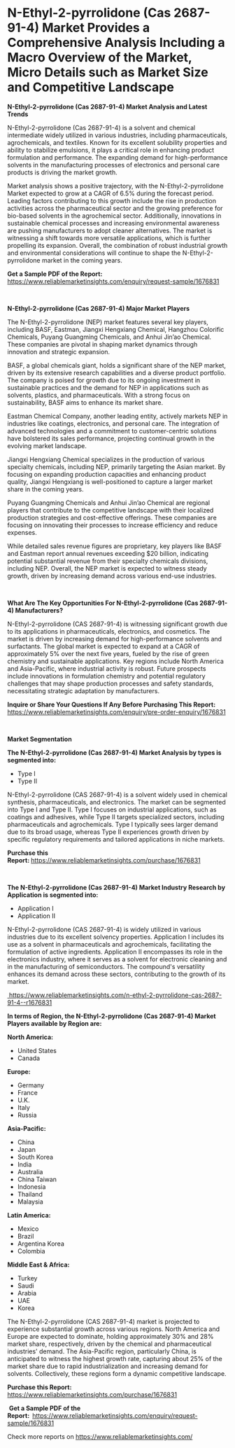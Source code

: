 <p><h1>N-Ethyl-2-pyrrolidone (Cas 2687-91-4) Market Provides a Comprehensive Analysis Including a Macro Overview of the Market, Micro Details such as Market Size and Competitive Landscape</h1></p><p><strong>N-Ethyl-2-pyrrolidone (Cas 2687-91-4) Market Analysis and Latest Trends</strong></p>
<p><p>N-Ethyl-2-pyrrolidone (Cas 2687-91-4) is a solvent and chemical intermediate widely utilized in various industries, including pharmaceuticals, agrochemicals, and textiles. Known for its excellent solubility properties and ability to stabilize emulsions, it plays a critical role in enhancing product formulation and performance. The expanding demand for high-performance solvents in the manufacturing processes of electronics and personal care products is driving the market growth.</p><p>Market analysis shows a positive trajectory, with the N-Ethyl-2-pyrrolidone Market expected to grow at a CAGR of 6.5% during the forecast period. Leading factors contributing to this growth include the rise in production activities across the pharmaceutical sector and the growing preference for bio-based solvents in the agrochemical sector. Additionally, innovations in sustainable chemical processes and increasing environmental awareness are pushing manufacturers to adopt cleaner alternatives. The market is witnessing a shift towards more versatile applications, which is further propelling its expansion. Overall, the combination of robust industrial growth and environmental considerations will continue to shape the N-Ethyl-2-pyrrolidone market in the coming years.</p></p>
<p><strong>Get a Sample PDF of the Report:&nbsp;</strong> <a href="https://www.reliablemarketinsights.com/enquiry/request-sample/1676831?utm_campaign=3017&utm_medium=2&utm_source=Github&utm_content=ia&utm_term=24032025&utm_id=n-ethyl-2-pyrrolidone-cas-2687-91-4">https://www.reliablemarketinsights.com/enquiry/request-sample/1676831</a></p>
<p>&nbsp;</p>
<p><strong>N-Ethyl-2-pyrrolidone (Cas 2687-91-4) Major Market Players</strong></p>
<p><p>The N-Ethyl-2-pyrrolidone (NEP) market features several key players, including BASF, Eastman, Jiangxi Hengxiang Chemical, Hangzhou Colorific Chemicals, Puyang Guangming Chemicals, and Anhui Jin’ao Chemical. These companies are pivotal in shaping market dynamics through innovation and strategic expansion.</p><p>BASF, a global chemicals giant, holds a significant share of the NEP market, driven by its extensive research capabilities and a diverse product portfolio. The company is poised for growth due to its ongoing investment in sustainable practices and the demand for NEP in applications such as solvents, plastics, and pharmaceuticals. With a strong focus on sustainability, BASF aims to enhance its market share.</p><p>Eastman Chemical Company, another leading entity, actively markets NEP in industries like coatings, electronics, and personal care. The integration of advanced technologies and a commitment to customer-centric solutions have bolstered its sales performance, projecting continual growth in the evolving market landscape.</p><p>Jiangxi Hengxiang Chemical specializes in the production of various specialty chemicals, including NEP, primarily targeting the Asian market. By focusing on expanding production capacities and enhancing product quality, Jiangxi Hengxiang is well-positioned to capture a larger market share in the coming years.</p><p>Puyang Guangming Chemicals and Anhui Jin’ao Chemical are regional players that contribute to the competitive landscape with their localized production strategies and cost-effective offerings. These companies are focusing on innovating their processes to increase efficiency and reduce expenses.</p><p>While detailed sales revenue figures are proprietary, key players like BASF and Eastman report annual revenues exceeding $20 billion, indicating potential substantial revenue from their specialty chemicals divisions, including NEP. Overall, the NEP market is expected to witness steady growth, driven by increasing demand across various end-use industries.</p></p>
<p>&nbsp;</p>
<p><strong>What Are The Key Opportunities For N-Ethyl-2-pyrrolidone (Cas 2687-91-4) Manufacturers?</strong></p>
<p><p>N-Ethyl-2-pyrrolidone (CAS 2687-91-4) is witnessing significant growth due to its applications in pharmaceuticals, electronics, and cosmetics. The market is driven by increasing demand for high-performance solvents and surfactants. The global market is expected to expand at a CAGR of approximately 5% over the next five years, fueled by the rise of green chemistry and sustainable applications. Key regions include North America and Asia-Pacific, where industrial activity is robust. Future prospects include innovations in formulation chemistry and potential regulatory challenges that may shape production processes and safety standards, necessitating strategic adaptation by manufacturers.</p></p>
<p><strong>Inquire or Share Your Questions If Any Before Purchasing This Report:</strong> <a href="https://www.reliablemarketinsights.com/enquiry/pre-order-enquiry/1676831?utm_campaign=3017&utm_medium=2&utm_source=Github&utm_content=ia&utm_term=24032025&utm_id=n-ethyl-2-pyrrolidone-cas-2687-91-4">https://www.reliablemarketinsights.com/enquiry/pre-order-enquiry/1676831</a></p>
<p>&nbsp;</p>
<p><strong>Market Segmentation</strong></p>
<p><strong>The N-Ethyl-2-pyrrolidone (Cas 2687-91-4) Market Analysis by types is segmented into:</strong></p>
<p><ul><li>Type I</li><li>Type II</li></ul></p>
<p><p>N-Ethyl-2-pyrrolidone (CAS 2687-91-4) is a solvent widely used in chemical synthesis, pharmaceuticals, and electronics. The market can be segmented into Type I and Type II. Type I focuses on industrial applications, such as coatings and adhesives, while Type II targets specialized sectors, including pharmaceuticals and agrochemicals. Type I typically sees larger demand due to its broad usage, whereas Type II experiences growth driven by specific regulatory requirements and tailored applications in niche markets.</p></p>
<p><strong>Purchase this Report:&nbsp;</strong><a href="https://www.reliablemarketinsights.com/purchase/1676831?utm_campaign=3017&utm_medium=2&utm_source=Github&utm_content=ia&utm_term=24032025&utm_id=n-ethyl-2-pyrrolidone-cas-2687-91-4">https://www.reliablemarketinsights.com/purchase/1676831</a></p>
<p>&nbsp;</p>
<p><strong>The N-Ethyl-2-pyrrolidone (Cas 2687-91-4) Market Industry Research by Application is segmented into:</strong></p>
<p><ul><li>Application I</li><li>Application II</li></ul></p>
<p><p>N-Ethyl-2-pyrrolidone (CAS 2687-91-4) is widely utilized in various industries due to its excellent solvency properties. Application I includes its use as a solvent in pharmaceuticals and agrochemicals, facilitating the formulation of active ingredients. Application II encompasses its role in the electronics industry, where it serves as a solvent for electronic cleaning and in the manufacturing of semiconductors. The compound's versatility enhances its demand across these sectors, contributing to the growth of its market.</p></p>
<p><a href="https://www.reliablemarketinsights.com/n-ethyl-2-pyrrolidone-cas-2687-91-4--r1676831?utm_campaign=3017&utm_medium=2&utm_source=Github&utm_content=ia&utm_term=24032025&utm_id=n-ethyl-2-pyrrolidone-cas-2687-91-4">&nbsp;https://www.reliablemarketinsights.com/n-ethyl-2-pyrrolidone-cas-2687-91-4--r1676831</a></p>
<p><strong>In terms of Region, the N-Ethyl-2-pyrrolidone (Cas 2687-91-4) Market Players available by Region are:</strong></p>
<p>
    <p> <strong> North America: </strong>
        <ul>
            <li>United States</li>
            <li>Canada</li>
        </ul>
        </p> 
    <p> <strong> Europe: </strong>
        <ul>
            <li>Germany</li>
            <li>France</li>
            <li>U.K.</li>
            <li>Italy</li>
            <li>Russia</li>
        </ul>
        </p> 
    <p> <strong> Asia-Pacific: </strong>
        <ul>
            <li>China</li>
            <li>Japan</li>
            <li>South Korea</li>
            <li>India</li>
            <li>Australia</li>
            <li>China Taiwan</li>
            <li>Indonesia</li>
            <li>Thailand</li>
            <li>Malaysia</li>
        </ul>
        </p> 
    <p> <strong> Latin America: </strong>
        <ul>
            <li>Mexico</li>
            <li>Brazil</li>
            <li>Argentina Korea</li>
            <li>Colombia</li>
        </ul>
        </p> 
    <p> <strong> Middle East & Africa: </strong>
        <ul>
            <li>Turkey</li>
            <li>Saudi</li>
            <li>Arabia</li>
            <li>UAE</li>
            <li>Korea</li>
        </ul>
    </p>
    </p>
<p><p>The N-Ethyl-2-pyrrolidone (CAS 2687-91-4) market is projected to experience substantial growth across various regions. North America and Europe are expected to dominate, holding approximately 30% and 28% market share, respectively, driven by the chemical and pharmaceutical industries' demand. The Asia-Pacific region, particularly China, is anticipated to witness the highest growth rate, capturing about 25% of the market share due to rapid industrialization and increasing demand for solvents. Collectively, these regions form a dynamic competitive landscape.</p></p>
<p><strong>Purchase this Report: </strong><a href="https://www.reliablemarketinsights.com/purchase/1676831?utm_campaign=3017&utm_medium=2&utm_source=Github&utm_content=ia&utm_term=24032025&utm_id=n-ethyl-2-pyrrolidone-cas-2687-91-4">https://www.reliablemarketinsights.com/purchase/1676831</a></p>
<p>&nbsp;<strong>Get a Sample PDF of the Report:&nbsp;&nbsp;</strong><a href="https://www.reliablemarketinsights.com/enquiry/request-sample/1676831?utm_campaign=3017&utm_medium=2&utm_source=Github&utm_content=ia&utm_term=24032025&utm_id=n-ethyl-2-pyrrolidone-cas-2687-91-4">https://www.reliablemarketinsights.com/enquiry/request-sample/1676831</a></p>
<p><strong></strong></p>
<p>Check more reports on <a href="https://www.reliablemarketinsights.com/?utm_campaign=3017&utm_medium=2&utm_source=Github&utm_content=ia&utm_term=24032025&utm_id=n-ethyl-2-pyrrolidone-cas-2687-91-4">https://www.reliablemarketinsights.com/</a></p>